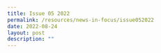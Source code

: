 ```yaml
---
title: Issue 05 2022
permalink: /resources/news-in-focus/issue052022
date: 2022-08-24
layout: post
description: ""
---
```

